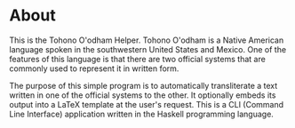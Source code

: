 # About
This is the Tohono O'odham Helper. Tohono O'odham is a Native American language spoken in the southwestern United States and Mexico. One of the features of this language is that there are two official systems that are commonly used to represent it in written form.

The purpose of this simple program is to automatically transliterate a text written in one of the official systems to the other. It optionally embeds its output into a LaTeX template at the user's request. This is a CLI (Command Line Interface) application written in the Haskell programming language.
